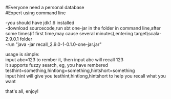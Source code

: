 #Everyone need a personal database  
#Expert using command line  

-you should have jdk1.6 installed  
-download sourcecode,run sbt one-jar in the folder in command line,after some times(if first time,may cause several minutes),entering target\scala-2.9.0.1 folder  
-run "java -jar recall_2.9.0-1-0.1.0-one-jar.jar"   

usage is simple:  
input abc=123 to rember it, then input abc will recall 123  
it supports fuzzy search, eg, you have rembered testhint=something,hintlong=something,hintshort=something  
input hint will give you testhint,hintlong,hintshort to help you recall what you want  

that's all, enjoy! 

